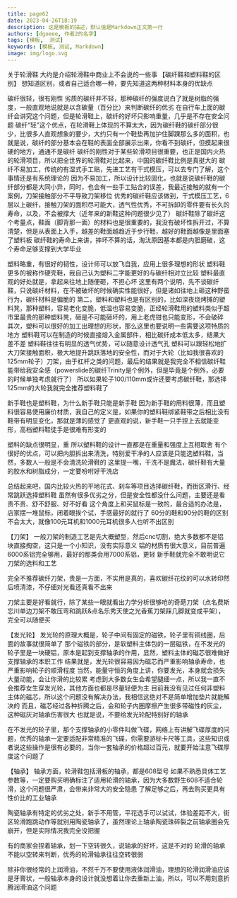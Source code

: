 ```yaml
---
title: page62
date: 2023-04-26T18:19
description: 这是模板的描述，默认值是Markdown正文第一行
authors: [dgoeee, 作者2的名字]
tags: [模板,  测试]
keywords: [模板, 测试, Markdown]
image: img/logo.svg
---
```

关于轮滑鞋
大约是介绍轮滑鞋中商业上不会说的一些事
【碳纤鞋和塑料鞋的区别】
想知道区别，或者自己适合哪一种，要先知道这两种材料本身的优缺点

碳纤很轻，很有刚性
劣质的碳纤并不轻，那种碳纤的强度说白了就是树脂的强度，一般直观地说就是以含碳量（百分比）来判断碳纤的优劣
在自行车上面的碳纤会讲究这个问题，但是轮滑鞋上，碳纤的好坏只影响重量，几乎是不存在安全问题
碳纤“轻”这个优点，在轮滑鞋上体现的不算太大，因为碳纤鞋的碳纤部分很少，比很多人直观想象的要少，大约只有一个鞋垫再加护住脚踝那么多的面积，也就是说，碳纤的部分基本会在鞋的表面全部展示出来，你看不到碳纤，但摸起来很硬的地方，通通不是碳纤
碳纤的刚性对于某些轮滑项目很重要，也正是国内火热的轮滑项目，所以把全世界的轮滑鞋对比起来，中国的碳纤鞋比例是真挺大的
碳纤不易加工，传统的有湿式手工贴，先进工艺有干式模压，可以去专门了解，这个事情还是有系统理论的
因为不易加工，所以设计比较固化，也就是说碳纤鞋的碳纤部分都是大同小异，同时，也会有一些手工贴合的误差，我最近接触的就有一个案例，刀架接触部分不平导致刀架移位
优秀的碳纤鞋应该做到，干式模压工艺，6层以上碳纤，接触刀架的面积尽可能大，透气性优秀，不可拆卸的零件要有长久的寿命，以及，不会被撑大（近年来的新鞋这种问题很少见了）
碳纤鞋除了碳纤这个考量点，鞋面（脚背那一面）的材料也是很重要的，我没有破坏性拆开过，不算清楚，但是从表面上入手，越差的鞋面越趋近于步行鞋，越好的鞋面越像是里面塞了塑料板
碳纤鞋的寿命上来讲，摔坏不算的话，淘汰原因基本都是内胆磨破，这个寿命足够支撑到大学毕业

塑料略重，有很好的韧性，设计师可以放飞自我，应用上很多理想的形状
塑料鞋更多的被称作硬壳鞋，我自己认为塑料二字能更好的与碳纤相对立比较
塑料最直观的好处就是，拿起来往地上随便砸，不担心坏
这里有两个说明，先不谈碳纤鞋，只说碳纤材料，在不被破坏的时候确实性能很好，但是诸如往地上砸这种野蛮行为，碳纤材料是偏脆的
第二，塑料和塑料也是有区别的，比如深夜烧烤摊的塑料凳，那种塑料，容易老化变脆，低温也容易变脆，正经轮滑鞋用的塑料类似于超市里最贵的那种塑料凳，砸是不可能砸坏的，用上老虎钳也只能变形，不会破碎
其次，塑料可以很好的加工出理想的形状，那么这里也要说明一些需要这项特质的地方
塑料鞋可以在制造的时候直接熔入金属部件，相比碳纤成本低太多，结果大差不差
塑料鞋往往有明显的透气优势，可以随意设计透气孔
塑料可以跟轻松地扩大刀架接触面积，极大地提升跳跃落地的安全性，而对于大轮（比如我很喜欢的125mm轮子）刀架，由于杠杆之类的问题，最后的结果就是我完全不相信碳纤鞋能带给我安全感（powerslide的碳纤Trinity是个例外，但是毕竟是个例外，必要的时候单独考虑就行了）
所以如果轮子100/110mm或许还要考虑碳纤鞋，那选择125mm的大轮我就完全推荐塑料鞋了

新手鞋也是塑料鞋，为什么新手鞋只能是新手鞋
因为新手鞋的用料很薄，而且塑料很容易使用廉价材质，我自己的定义是，如果你的塑料鞋绑紧鞋带之后相比没有鞋带有明显变化，那就是薄的感觉了
更直观的说，新手鞋一只手捏上去就能变形，高档塑料鞋徒手是很难有形变的

塑料的缺点很明显，重
所以塑料鞋的设计一直都是在重量和强度上互相取舍
有个很好的优点，可以把内胆拆出来清洗，特别爱干净的人应该是只能选塑料鞋，当然，多数人一般是不会清洗轮滑鞋的
这里提一嘴，干洗不是魔法，碳纤鞋有大量的胶水和树脂成分，一定要吩咐好干洗店

总结起来吧，国内比较火热的平地花式、刹车等项目选择碳纤鞋，而街区滑行、经常跳跃选择塑料鞋
虽然有很多优劣之分，但是安全性都没什么问题，主要还是看贵不贵、舒不舒服、好不好看
这个角度上和买鼠标是一致的，最合适的办法是，店家摆一堆鼠标，闭着眼挨个试，手感最好的就行了
60分的鞋和90分的鞋的区别不会太大，就像100元耳机和1000元耳机很多人也听不出区别

【刀架】
一般刀架的制造工艺是先大概塑型，然后cnc切割，绝大多数都不是铝块直接掏空，这只是一个小知识，没有实际意义
铝的材质有很大意义，目前普遍6000系铝完全够用，最好的那类会用7000系铝，更轻
新手鞋就完全不敢明说它刀架的选料和工艺

完全不推荐碳纤刀架，贵是一方面，不实用是真的，喜欢碳纤花纹的可以水转印然后喷清漆，不仔细对光看还真看不出来

刀架主要是好看就行，除了某些一眼就看出力学分析很够呛的奇葩刀架（点名费斯忘川单边刀架不敢压弯和跳跃&点名乐秀天使之光香蕉刀架踩几脚就变成平架），完全可以随便买

【发光轮】
发光轮的原理大概是，轮子中间有固定的磁铁，轮子里有铜线圈，后面的故事就很简单了
那个磁铁的部分，是软塑料主体包的一层磁铁，在不发光的轮子里是一块硬铝，原本是起到支撑轴承的作用，显然，塑料主体的磁芯很难做好支撑轴承的本职工作
结果就是，发光轮很容易因为磁芯而严重影响轴承寿命，也严重影响轮子的顺滑程度
当然，能量守恒的角度上讲，你要发光，本身就会损失大量动能，会让你滑的比较累
考虑到大多数女生会希望腿细一点，所以我一直不会推荐女生穿发光轮，其他方面也都是尽量轻便为主
目前我没有见过任何非塑料主体的磁芯，所以这个问题没有解决办法，我相信这绝对不是简单增加垫片就能解决的
而且，磁芯经过各种折腾之后，会和轮子内圈摩擦产生很多带磁性的灰尘，这种磁灰对轴承伤害很大
也就是说，不要给发光轮配特别好的轴承

在不发光的轮子里，那个支撑轴承的小零件叫做飞碟，网络上有讲解飞碟厚度的问题，优秀的轴承一定要适配非常精准的飞碟，你需要游标卡尺等工具，这些知识或者说这些操作是很有必要的，当你一套轴承的价格超过百元，就要开始注意飞碟厚度这个问题了

【轴承】
轴承方面，轮滑鞋包括滑板的轴承，都是608型号
如果不熟悉具体工艺参数等，一定要购买明确标注了适用轮滑的轴承，因为大多数野生608不适合轮滑，这个问题很严肃，会带来非常大的安全隐患
了解足够之后，再去购买更具有性价比的工业轴承

陶瓷轴承有特定的优劣之处，新手不用管，平花选手可以试试，体验差距不大，街区轮滑跑跳动作等就别用陶瓷轴承了，虽然理论上轴承陶瓷珠碎裂之前轴承圈会先崩开，但是实际情况我完全没把握

有的商家会捏着轴承，划一下空转很久，说轴承的好坏，这是不对的
轮滑的轴承不能以空转来判断，优秀的轮滑轴承往往空转很弱

除非你很经常的上润滑油，不然千万不要使用液体润滑油，理想的轮滑润滑油应该是牙膏状，一般轴承本身的设计就没想着让你去重新上油，所以，可以不用刻意折腾润滑油这个问题